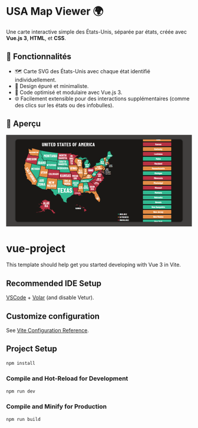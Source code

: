 # USA Map Viewer 🌍

Une carte interactive simple des États-Unis, séparée par états, créée avec **Vue.js 3**, **HTML**, et **CSS**.

## 📜 Fonctionnalités

- 🗺️ Carte SVG des États-Unis avec chaque état identifié individuellement.
- 🎨 Design épuré et minimaliste.
- 🚀 Code optimisé et modulaire avec Vue.js 3.
- 🌐 Facilement extensible pour des interactions supplémentaires (comme des clics sur les états ou des infobulles).

## 🚀 Aperçu

![Capture d'écran de la carte](./screenshot.png)








# vue-project

This template should help get you started developing with Vue 3 in Vite.

## Recommended IDE Setup

[VSCode](https://code.visualstudio.com/) + [Volar](https://marketplace.visualstudio.com/items?itemName=Vue.volar) (and disable Vetur).

## Customize configuration

See [Vite Configuration Reference](https://vite.dev/config/).

## Project Setup

```sh
npm install
```

### Compile and Hot-Reload for Development

```sh
npm run dev
```

### Compile and Minify for Production

```sh
npm run build
```
